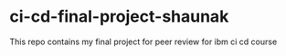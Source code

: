 # ci-cd-final-project-shaunak
This repo contains my final project for peer review for ibm ci cd course
